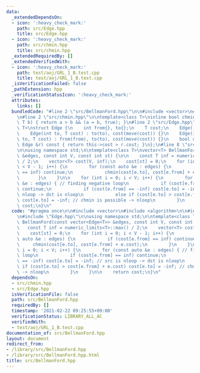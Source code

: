 ```yaml
---
data:
  _extendedDependsOn:
  - icon: ':heavy_check_mark:'
    path: src/Edge.hpp
    title: src/Edge.hpp
  - icon: ':heavy_check_mark:'
    path: src/chmin.hpp
    title: src/chmin.hpp
  _extendedRequiredBy: []
  _extendedVerifiedWith:
  - icon: ':heavy_check_mark:'
    path: test/aoj/GRL_1_B.test.cpp
    title: test/aoj/GRL_1_B.test.cpp
  _isVerificationFailed: false
  _pathExtension: hpp
  _verificationStatusIcon: ':heavy_check_mark:'
  attributes:
    links: []
  bundledCode: "#line 2 \"src/BellmanFord.hpp\"\n\n#include <vector>\n#include <algorithm>\n\
    \n#line 2 \"src/chmin.hpp\"\n\ntemplate<class T>\ninline bool chmin(T &a, const\
    \ T b) { return a > b && (a = b, true); }\n#line 2 \"src/Edge.hpp\"\n\ntemplate<class\
    \ T>\nstruct Edge {\n    int from{}, to{};\n    T cost;\n    Edge() = default;\n\
    \    Edge(int to, T cost) : to(to), cost(move(cost)) {}\n    Edge(int from, int\
    \ to, T cost) : from(from), to(to), cost(move(cost)) {}\n    bool operator>(const\
    \ Edge &r) const { return this->cost > r.cost; }\n};\n#line 8 \"src/BellmanFord.hpp\"\
    \n\nusing namespace std;\n\ntemplate<class T>\nvector<T> BellmanFord(const vector<Edge<T>>\
    \ &edges, const int V, const int st) {\n\n    const T inf = numeric_limits<T>::max()\
    \ / 2;\n    vector<T> cost(V, inf);\n    cost[st] = 0;\n    for (int i = 0; i\
    \ < V - 1; i++) {\n        for (const auto &e : edges) {\n            if (cost[e.from]\
    \ == inf) continue;\n            chmin(cost[e.to], cost[e.from] + e.cost);\n \
    \       }\n    }\n\n    for (int i = 0; i < V; i++) {\n        for (const auto\
    \ &e : edges) { // finding negative loop\n            if (cost[e.from] == inf)\
    \ continue;\n            if (cost[e.from] == -inf) cost[e.to] = -inf; // src is\
    \ nloop -> dst is nloop\n            else if (cost[e.to] > cost[e.from] + e.cost)\
    \ cost[e.to] = -inf; // chmin is possible -> nloop\n        }\n    }\n\n    return\
    \ cost;\n}\n"
  code: "#pragma once\n\n#include <vector>\n#include <algorithm>\n\n#include \"chmin.hpp\"\
    \n#include \"Edge.hpp\"\n\nusing namespace std;\n\ntemplate<class T>\nvector<T>\
    \ BellmanFord(const vector<Edge<T>> &edges, const int V, const int st) {\n\n \
    \   const T inf = numeric_limits<T>::max() / 2;\n    vector<T> cost(V, inf);\n\
    \    cost[st] = 0;\n    for (int i = 0; i < V - 1; i++) {\n        for (const\
    \ auto &e : edges) {\n            if (cost[e.from] == inf) continue;\n       \
    \     chmin(cost[e.to], cost[e.from] + e.cost);\n        }\n    }\n\n    for (int\
    \ i = 0; i < V; i++) {\n        for (const auto &e : edges) { // finding negative\
    \ loop\n            if (cost[e.from] == inf) continue;\n            if (cost[e.from]\
    \ == -inf) cost[e.to] = -inf; // src is nloop -> dst is nloop\n            else\
    \ if (cost[e.to] > cost[e.from] + e.cost) cost[e.to] = -inf; // chmin is possible\
    \ -> nloop\n        }\n    }\n\n    return cost;\n}\n"
  dependsOn:
  - src/chmin.hpp
  - src/Edge.hpp
  isVerificationFile: false
  path: src/BellmanFord.hpp
  requiredBy: []
  timestamp: '2021-02-22 09:25:55+09:00'
  verificationStatus: LIBRARY_ALL_AC
  verifiedWith:
  - test/aoj/GRL_1_B.test.cpp
documentation_of: src/BellmanFord.hpp
layout: document
redirect_from:
- /library/src/BellmanFord.hpp
- /library/src/BellmanFord.hpp.html
title: src/BellmanFord.hpp
---
```

